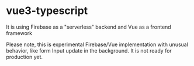 # vue3-typescript

It is using Firebase as a "serverless" backend and Vue as a frontend framework

Please note, this is experimental Firebase/Vue implementation with unusual behavior, like form Input update in the background. It is not ready for production yet.

